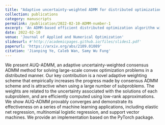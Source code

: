 ```yaml
---
title: "Adaptive uncertainty-weighted ADMM for distributed optimization"
collection: publications
category: manuscripts
permalink: /publication/2022-02-10-ADMM-number-1
excerpt: 'An ADMM-based efficient distributed optimization algorithm with guidance from uncertainty quantifications.'
date: 2022-02-10
venue: 'Journal of Applied and Numerical Optimization'
slidesurl: #'http://academicpages.github.io/files/slides1.pdf'
paperurl: 'https://arxiv.org/abs/2109.01089'
citation: 'Jianping Ye, Caleb Wan, Samy Wu Fung'
---
```


We present AUQ-ADMM, an adaptive uncertainty-weighted consensus ADMM method for solving large-scale convex optimization problems in a distributed manner. Our key contribution is a novel adaptive weighting scheme that empirically increases the progress made by consensus ADMM scheme and is attractive when using a large number of subproblems. The weights are related to the uncertainty associated with the solutions of each subproblem, and are efficiently computed using low-rank approximations. We show AUQ-ADMM provably converges and demonstrate its effectiveness on a series of machine learning applications, including elastic net regression, multinomial logistic regression, and support vector machines. We provide an implementation based on the PyTorch package.